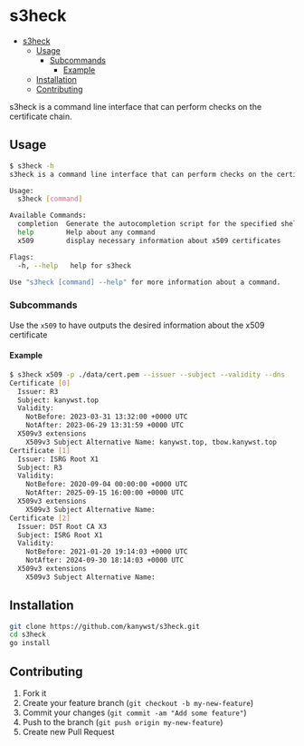 # s3heck

- [s3heck](#s3heck)
  - [Usage](#usage)
    - [Subcommands](#subcommands)
      - [Example](#example)
  - [Installation](#installation)
  - [Contributing](#contributing)

s3heck is a command line interface that can perform checks on the certificate chain.

## Usage

```bash
$ s3heck -h
s3heck is a command line interface that can perform checks on the certificate chain.

Usage:
  s3heck [command]

Available Commands:
  completion  Generate the autocompletion script for the specified shell
  help        Help about any command
  x509        display necessary information about x509 certificates

Flags:
  -h, --help   help for s3heck

Use "s3heck [command] --help" for more information about a command.
```

### Subcommands

Use the `x509` to have outputs the desired information about the x509 certificate

#### Example

```bash
$ s3heck x509 -p ./data/cert.pem --issuer --subject --validity --dns
Certificate [0]
  Issuer: R3
  Subject: kanywst.top
  Validity:
    NotBefore: 2023-03-31 13:32:00 +0000 UTC
    NotAfter: 2023-06-29 13:31:59 +0000 UTC
  X509v3 extensions
    X509v3 Subject Alternative Name: kanywst.top, tbow.kanywst.top
Certificate [1]
  Issuer: ISRG Root X1
  Subject: R3
  Validity:
    NotBefore: 2020-09-04 00:00:00 +0000 UTC
    NotAfter: 2025-09-15 16:00:00 +0000 UTC
  X509v3 extensions
    X509v3 Subject Alternative Name:
Certificate [2]
  Issuer: DST Root CA X3
  Subject: ISRG Root X1
  Validity:
    NotBefore: 2021-01-20 19:14:03 +0000 UTC
    NotAfter: 2024-09-30 18:14:03 +0000 UTC
  X509v3 extensions
    X509v3 Subject Alternative Name:
```

## Installation

```bash
git clone https://github.com/kanywst/s3heck.git
cd s3heck
go install
```

## Contributing

1. Fork it
2. Create your feature branch (`git checkout -b my-new-feature`)
3. Commit your changes (`git commit -am "Add some feature"`)
4. Push to the branch (`git push origin my-new-feature`)
5. Create new Pull Request
